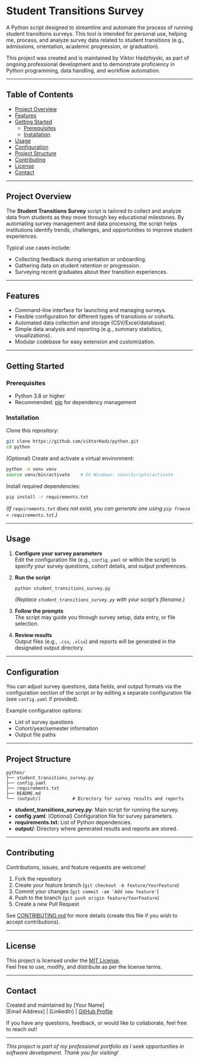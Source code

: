 # Student Transitions Survey

A Python script designed to streamline and automate the process of running student transitions surveys. This tool is intended for personal use, helping me, process, and analyze survey data related to student transitions (e.g., admissions, orientation, academic progression, or graduation).

This project was created and is maintained by Viktor Hadzhiyski, as part of ongoing professional development and to demonstrate proficiency in Python programming, data handling, and workflow automation.

---

## Table of Contents

- [Project Overview](#project-overview)
- [Features](#features)
- [Getting Started](#getting-started)
  - [Prerequisites](#prerequisites)
  - [Installation](#installation)
- [Usage](#usage)
- [Configuration](#configuration)
- [Project Structure](#project-structure)
- [Contributing](#contributing)
- [License](#license)
- [Contact](#contact)

---

## Project Overview

The **Student Transitions Survey** script is tailored to collect and analyze data from students as they move through key educational milestones. By automating survey management and data processing, the script helps institutions identify trends, challenges, and opportunities to improve student experiences.

Typical use cases include:
- Collecting feedback during orientation or onboarding.
- Gathering data on student retention or progression.
- Surveying recent graduates about their transition experiences.

---

## Features

- Command-line interface for launching and managing surveys.
- Flexible configuration for different types of transitions or cohorts.
- Automated data collection and storage (CSV/Excel/database).
- Simple data analysis and reporting (e.g., summary statistics, visualizations).
- Modular codebase for easy extension and customization.

---

## Getting Started

### Prerequisites

- Python 3.8 or higher
- Recommended: [pip](https://pip.pypa.io/en/stable/) for dependency management

### Installation

Clone this repository:

```bash
git clone https://github.com/viktorHadz/python.git
cd python
```

(Optional) Create and activate a virtual environment:

```bash
python -m venv venv
source venv/bin/activate    # On Windows: venv\Scripts\activate
```

Install required dependencies:

```bash
pip install -r requirements.txt
```
*(If `requirements.txt` does not exist, you can generate one using `pip freeze > requirements.txt`.)*

---

## Usage

1. **Configure your survey parameters**  
   Edit the configuration file (e.g., `config.yaml` or within the script) to specify your survey questions, cohort details, and output preferences.

2. **Run the script**

   ```bash
   python student_transitions_survey.py
   ```

   *(Replace `student_transitions_survey.py` with your script's filename.)*

3. **Follow the prompts**  
   The script may guide you through survey setup, data entry, or file selection.

4. **Review results**  
   Output files (e.g., `.csv`, `.xlsx`) and reports will be generated in the designated output directory.

---

## Configuration

You can adjust survey questions, data fields, and output formats via the configuration section of the script or by editing a separate configuration file (see `config.yaml` if provided).

Example configuration options:
- List of survey questions
- Cohort/year/semester information
- Output file paths

---

## Project Structure

```
python/
├── student_transitions_survey.py
├── config.yaml
├── requirements.txt
├── README.md
└── (output/)            # Directory for survey results and reports
```

- **student_transitions_survey.py**: Main script for running the survey.
- **config.yaml**: (Optional) Configuration file for survey parameters.
- **requirements.txt**: List of Python dependencies.
- **output/**: Directory where generated results and reports are stored.

---

## Contributing

Contributions, issues, and feature requests are welcome!

1. Fork the repository
2. Create your feature branch (`git checkout -b feature/YourFeature`)
3. Commit your changes (`git commit -am 'Add new feature'`)
4. Push to the branch (`git push origin feature/YourFeature`)
5. Create a new Pull Request

See [CONTRIBUTING.md](CONTRIBUTING.md) for more details (create this file if you wish to accept contributions).

---

## License

This project is licensed under the [MIT License](LICENSE).  
Feel free to use, modify, and distribute as per the license terms.

---

## Contact

Created and maintained by [Your Name]  
[Email Address] | [LinkedIn] | [GitHub Profile](https://github.com/viktorHadz)

If you have any questions, feedback, or would like to collaborate, feel free to reach out!

---

*This project is part of my professional portfolio as I seek opportunities in software development. Thank you for visiting!*
